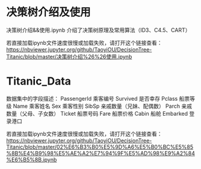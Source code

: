 # 决策树介绍及使用

决策树介绍&&使用.ipynb 介绍了决策树原理及常用算法（ID3、C4.5、CART）

若直接加载ipynb文件速度很慢或加载失败，请打开这个链接查看：https://nbviewer.jupyter.org/github/TaoyiOU/DecisionTree-Titanic/blob/master/决策树介绍%26%26使用.ipynb

# Titanic_Data
数据集中的字段描述： PassengerId	乘客编号 Survived	是否幸存 Pclass	船票等级 Name	乘客姓名 Sex	乘客性别 SibSp	亲戚数量（兄妹、配偶数） Parch	亲戚数量（父母、子女数） Ticket	船票号码 Fare	船票价格 Cabin	船舱 Embarked	登录港口

若直接加载ipynb文件速度很慢或加载失败，请打开这个链接查看：https://nbviewer.jupyter.org/github/TaoyiOU/DecisionTree-Titanic/blob/master/02%E6%B3%B0%E5%9D%A6%E5%B0%BC%E5%85%8B%E4%B9%98%E5%AE%A2%E7%94%9F%E5%AD%98%E9%A2%84%E6%B5%8B.ipynb
